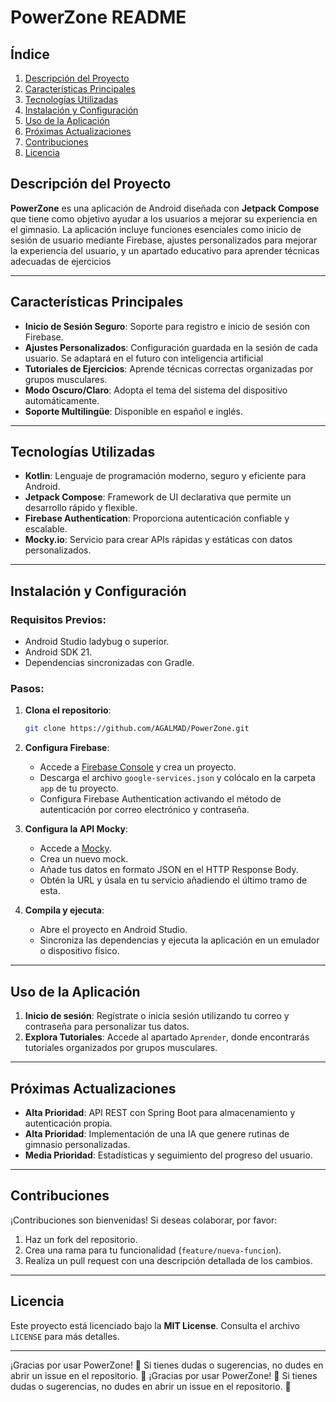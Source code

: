 
# PowerZone README


## Índice
1. [Descripción del Proyecto](#descripción-del-proyecto)
2. [Características Principales](#características-principales)
3. [Tecnologías Utilizadas](#tecnologías-utilizadas)
4. [Instalación y Configuración](#instalación-y-configuración)
5. [Uso de la Aplicación](#uso-de-la-aplicación)
6. [Próximas Actualizaciones](#próximas-actualizaciones)
7. [Contribuciones](#contribuciones)
8. [Licencia](#licencia)

## Descripción del Proyecto

**PowerZone** es una aplicación de Android diseñada con **Jetpack Compose** que tiene como objetivo ayudar a los usuarios a mejorar su experiencia en el gimnasio. La aplicación incluye funciones esenciales como inicio de sesión de usuario mediante Firebase, ajustes personalizados para mejorar la experiencia del usuario, y un apartado educativo para aprender técnicas adecuadas de ejercicios


---

## Características Principales

- **Inicio de Sesión Seguro**: Soporte para registro e inicio de sesión con Firebase.
- **Ajustes Personalizados**: Configuración guardada en la sesión de cada usuario. Se adaptará en el futuro con inteligencia artificial
- **Tutoriales de Ejercicios**: Aprende técnicas correctas organizadas por grupos musculares.
- **Modo Oscuro/Claro**: Adopta el tema del sistema del dispositivo automáticamente.
- **Soporte Multilingüe**: Disponible en español e inglés.

---

## Tecnologías Utilizadas

- **Kotlin**: Lenguaje de programación moderno, seguro y eficiente para Android.
- **Jetpack Compose**: Framework de UI declarativa que permite un desarrollo rápido y flexible.
- **Firebase Authentication**: Proporciona autenticación confiable y escalable.
- **Mocky.io**: Servicio para crear APIs rápidas y estáticas con datos personalizados.

---

## Instalación y Configuración

### Requisitos Previos:
- Android Studio ladybug o superior.
- Android SDK 21.
- Dependencias sincronizadas con Gradle.

### Pasos:

1. **Clona el repositorio**:
   ```bash
   git clone https://github.com/AGALMAD/PowerZone.git
   ```

2. **Configura Firebase**:
   - Accede a [Firebase Console](https://console.firebase.google.com) y crea un proyecto.
   - Descarga el archivo `google-services.json` y colócalo en la carpeta `app` de tu proyecto.
   - Configura Firebase Authentication activando el método de autenticación por correo electrónico y contraseña.

3. **Configura la API Mocky**:
   - Accede a [Mocky](https://designer.mocky.io/).
   - Crea un nuevo mock.
   - Añade tus datos en formato JSON en el HTTP Response Body.
   - Obtén la URL y úsala en tu servicio añadiendo el último tramo de esta.

4. **Compila y ejecuta**:
   - Abre el proyecto en Android Studio.
   - Sincroniza las dependencias y ejecuta la aplicación en un emulador o dispositivo físico.

---

## Uso de la Aplicación

1. **Inicio de sesión**: Regístrate o inicia sesión utilizando tu correo y contraseña para personalizar tus datos.
2. **Explora Tutoriales**: Accede al apartado `Aprender`, donde encontrarás tutoriales organizados por grupos musculares.

---

## Próximas Actualizaciones

- **Alta Prioridad**: API REST con Spring Boot para almacenamiento y autenticación propia.
- **Alta Prioridad**: Implementación de una IA que genere rutinas de gimnasio personalizadas.
- **Media Prioridad**: Estadísticas y seguimiento del progreso del usuario.

---

## Contribuciones

¡Contribuciones son bienvenidas! Si deseas colaborar, por favor:

1. Haz un fork del repositorio.
2. Crea una rama para tu funcionalidad (`feature/nueva-funcion`).
3. Realiza un pull request con una descripción detallada de los cambios.

---

## Licencia

Este proyecto está licenciado bajo la **MIT License**. Consulta el archivo `LICENSE` para más detalles.

---

¡Gracias por usar PowerZone! 💪 Si tienes dudas o sugerencias, no dudes en abrir un issue en el repositorio. 🚀
¡Gracias por usar PowerZone! 💪 Si tienes dudas o sugerencias, no dudes en abrir un issue en el repositorio. 🚀
